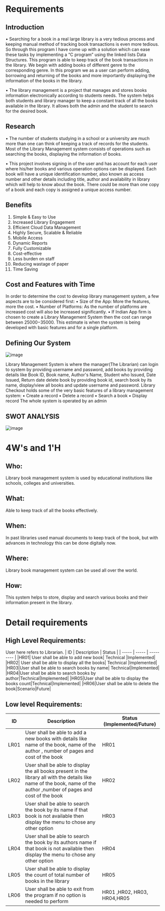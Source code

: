 # Requirements
## Introduction
•	Searching for a book in a real large library is a very tedious process and keeping manual method of tracking book transactions is even more tedious. So through this program I have come up with a solution which can ease these tasks by implementing a “C program” using the linked lists Data Structures. This program is able to keep track of the book transactions in the library. We begin with adding books of different genre to the corresponding genre. In this program we as a user can perform adding, borrowing and returning of the books and more importantly displaying the information of the books in the library.

•	The library management is a project that manages and stores books information electronically according to students needs. The system helps both students and library manager to keep a constant track of all the books available in the library. It allows both the admin and the student to search for the desired book.

## Research
•	The number of students studying in a school or a university are much more than one can think of keeping a track of records for the students. Most of the Library Management system consists of operations such as searching the books, displaying the information of books. 

•	This project involves signing in of the user and has account for each user where his/her books and various operation options can be displayed. Each book will have a unique identification number, also known as access number and other details including title, author and availability in library which will help to know about the book. There could be more than one copy of a book and each copy is assigned a unique access number.

## Benefits
1.	Simple & Easy to Use
2.	Increased Library Engagement
3.	Efficient Cloud Data Management
4.	Highly Secure, Scalable & Reliable
5.	Mobile Access
6.	Dynamic Reports
7.	Fully Customizable
8.	Cost-effective
9.	Less burden on staff
10.	Reducing wastage of paper
11.	Time Saving

## Cost and Features with Time
In order to determine the cost to develop library management system, a few aspects are to be considered first:
•	Size of the App: More the features, more the cost.
•	Number of Platforms: As the number of platforms are increased cost will also be increased significantly.
•	If Indian App firm is chosen to create a Library Management System then the cost can range between $25000-$35000. This estimate is when the system is being developed with basic features and for a single platform.


## Defining Our System
![image](https://user-images.githubusercontent.com/69230664/124621732-2578c880-de98-11eb-8675-4997540f9b34.png)

Library Management System is where the manager(The Librarian) can login to system by providing username and password, add books by providing details like Book ID, Book name, Author's Name, Student who Issued, Date Issued, Return date delete book by providing book id, search book by its name, display/view all books and update username and password.
Library Checkout holds some of the very basic features of a library management system:
•	Create a record
•	Delete a record
•	Search a book
•	Display record
The whole system is operated by an admin



## SWOT ANALYSIS
![image](https://user-images.githubusercontent.com/69230664/124623778-e6e40d80-de99-11eb-954b-ac847b687b53.png)



# 4W&#39;s and 1&#39;H

## Who:
Library book management system is used by educational institutions like schools, colleges and universities.

## What:
Able to keep track of all the books effectively.

## When:
In past libraries used manual documents to keep track of the book, but with advances in technology this can be done digitally now.

## Where:
Library book management system can be used all over the world.

## How:
This system helps to store, display and search various books and their information present in the library.

# Detail requirements
## High Level Requirements: 
 User here refers to Librarian.
| ID | Description | Status | 
| ----- | ----- | --------- |
|HR01| User shall be able to add new book|	Technical |Implemented|
|HR02| User shall be able to display all the books|	Technical |Implemented|
|HR03|User shall be able to search books by name|	Technical|Implemented|
|HR04|User shall be able to search books by author|Technical|Implemented|
|HR05|User shall be able to display the books count|Technical|Implemented|
|HR06|User shall be able to delete the book|Scenario|Future|

##  Low level Requirements:
 
| ID | Description | Status (Implemented/Future) |
| ------ | --------- | ----- |
|LR01| User shall be able to add a new books with details like name of the book, name of the author , number of pages and cost of the book |HR01| Implemented|
|LR02| User shall be able to display the all books present in the library all with the details like name of the book, name of the author ,number of pages and cost of the book |HR02|Implemented|
|LR03| User shall be able to search the book by its name if that book is not available then display the menu to chose any other option |HR03 |Implemented|
|LR04 |User shall be able to search the book by its authors name if that book is not available then display the menu to chose any other option |HR04 |Implemented|
|LR05| User shall be able to display the count of total number of books in the library |HR05| Implemented|
|LR06|User shall be able to exit from the program if no option is needed to perform |HR01 ,HR02, HR03, HR04,HR05| Implemented|


